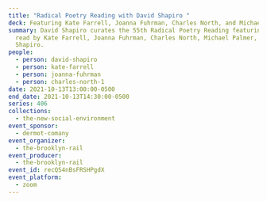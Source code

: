 ```yaml
---
title: "Radical Poetry Reading with David Shapiro "
deck: Featuring Kate Farrell, Joanna Fuhrman, Charles North, and Michael Palmer
summary: David Shapiro curates the 55th Radical Poetry Reading featuring poetry
  read by Kate Farrell, Joanna Fuhrman, Charles North, Michael Palmer, and
  Shapiro.
people:
  - person: david-shapiro
  - person: kate-farrell
  - person: joanna-fuhrman
  - person: charles-north-1
date: 2021-10-13T13:00:00-0500
end_date: 2021-10-13T14:30:00-0500
series: 406
collections:
  - the-new-social-environment
event_sponsor:
  - dermot-comany
event_organizer:
  - the-brooklyn-rail
event_producer:
  - the-brooklyn-rail
event_id: recQS4nBsFRSHPgdX
event_platform:
  - zoom
---
```

